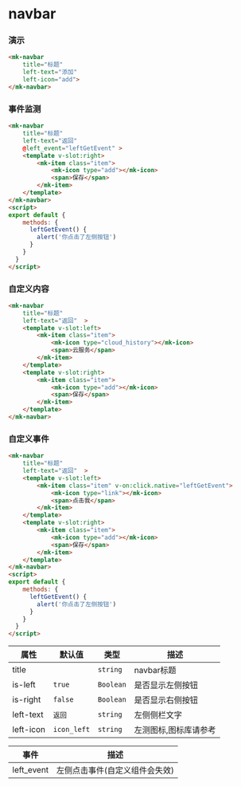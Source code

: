 # navbar

### 演示

``` html
<mk-navbar 
    title="标题" 
    left-text="添加" 
    left-icon="add">
</mk-navbar>
```


### 事件监测

``` html
<mk-navbar 
    title="标题" 
    left-text="返回"  
    @left_event="leftGetEvent" >
    <template v-slot:right>
        <mk-item class="item">
            <mk-icon type="add"></mk-icon>
            <span>保存</span>
        </mk-item>
    </template>
</mk-navbar>
<script>
export default {
    methods: {
      leftGetEvent() {
        alert('你点击了左侧按钮')
      }
    }
  }
</script>
```

### 自定义内容

``` html
<mk-navbar 
    title="标题" 
    left-text="返回"  >
    <template v-slot:left>
        <mk-item class="item">
            <mk-icon type="cloud_history"></mk-icon>
            <span>云服务</span>
        </mk-item>
    </template>
    <template v-slot:right>
        <mk-item class="item">
            <mk-icon type="add"></mk-icon>
            <span>保存</span>
        </mk-item>
    </template>
</mk-navbar>
```


### 自定义事件

``` html
<mk-navbar 
    title="标题" 
    left-text="返回"  >
    <template v-slot:left>
        <mk-item class="item" v-on:click.native="leftGetEvent">
            <mk-icon type="link"></mk-icon>
            <span>点击我</span>
        </mk-item>
    </template>
    <template v-slot:right>
        <mk-item class="item">
            <mk-icon type="add"></mk-icon>
            <span>保存</span>
        </mk-item>
    </template>
</mk-navbar>
<script>
export default {
    methods: {
      leftGetEvent() {
        alert('你点击了左侧按钮')
      }
    }
  }
</script>
```



| 属性 	| 默认值 	|  类型    |  描述 	|
|--	|-	       |--       |------	|
| title  |      |  `string`    |   navbar标题   	|
| is-left   |   `true`  |   `Boolean`   | 是否显示左侧按钮     	|
| is-right  |  `false`  |   `Boolean`   |   是否显示右侧按钮   	|
| left-text  |  `返回`  |   `string`   |   左侧侧栏文字   	|
| left-icon  |  `icon_left`  |   `string`   |   左测图标,图标库请参考 	|

| 事件 	|   描述 	|
|--	|------	|
| left_event  |   左侧点击事件(自定义组件会失效)	|



